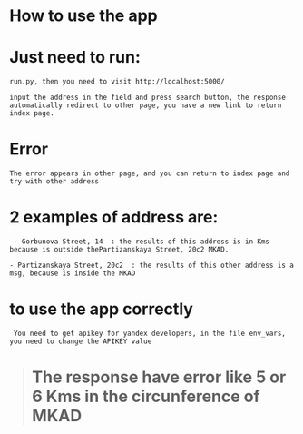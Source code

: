 # How to use the app
# Just need to run: 
```run.py, then you need to visit http://localhost:5000/```

```input the address in the field and press search button, the response automatically redirect to other page, you have a new link to return index page. ```

# Error

``` The error appears in other page, and you can return to index page and try with other address ```

# 2 examples of address are:

``` - Gorbunova Street, 14  : the results of this address is in Kms because is outside thePartizanskaya Street, 20с2 MKAD.```

```- Partizanskaya Street, 20с2  : the results of this other address is a msg, because is inside the MKAD```

# to use the app correctly

``` You need to get apikey for yandex developers, in the file env_vars, you need to change the APIKEY value```

> # The response have error like 5 or 6 Kms in the circunference of MKAD
